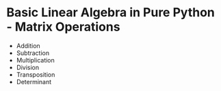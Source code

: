 # Basic Linear Algebra in Pure Python - Matrix Operations
- Addition
- Subtraction
- Multiplication
- Division
- Transposition
- Determinant
